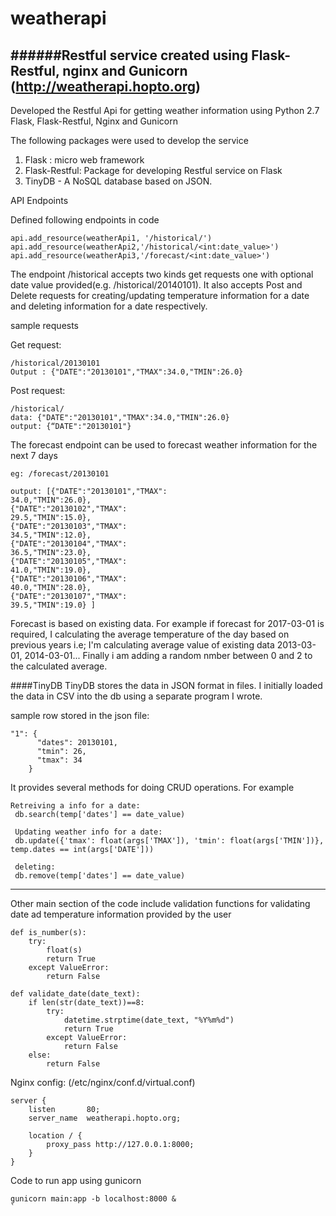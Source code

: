 # weatherapi 
######Restful service created using Flask-Restful, nginx and Gunicorn (http://weatherapi.hopto.org)
---------------------------------------

Developed the Restful Api for getting weather information using Python 2.7 Flask, Flask-Restful, Nginx and Gunicorn

The following packages were used to develop the service

1. Flask : micro web framework 
2. Flask-Restful: Package for developing Restful service on Flask
3. TinyDB - A NoSQL database based on JSON.

API Endpoints

Defined following endpoints in code

```
api.add_resource(weatherApi1, '/historical/')
api.add_resource(weatherApi2,'/historical/<int:date_value>')
api.add_resource(weatherApi3,'/forecast/<int:date_value>')
```

The endpoint /historical accepts two kinds get requests one with optional date value provided(e.g. /historical/20140101). It also accepts Post and Delete requests for creating/updating temperature information for a date and deleting information for a date respectively.

sample requests

Get request:
```
/historical/20130101
Output : {"DATE":"20130101","TMAX":34.0,"TMIN":26.0}
```
Post request:
```
/historical/ 
data: {"DATE":"20130101","TMAX":34.0,"TMIN":26.0}
output: {“DATE":"20130101"}
```

The forecast endpoint can be used to forecast weather information for the next 7 days
```
eg: /forecast/20130101

output: [{"DATE":"20130101","TMAX":
34.0,"TMIN":26.0},
{"DATE":"20130102","TMAX":
29.5,"TMIN":15.0},
{"DATE":"20130103","TMAX":
34.5,"TMIN":12.0},
{"DATE":"20130104","TMAX":
36.5,"TMIN":23.0},
{"DATE":"20130105","TMAX":
41.0,"TMIN":19.0},
{"DATE":"20130106","TMAX":
40.0,"TMIN":28.0},
{"DATE":"20130107","TMAX":
39.5,"TMIN":19.0} ]
```

Forecast is based on existing data. 
For example if forecast for 2017-03-01 is required, I calculating the average temperature of the day based on previous years i.e;
I'm calculating average value of existing data 2013-03-01, 2014-03-01...
Finally i am adding a random nmber between 0 and 2 to the calculated average.


####TinyDB
TinyDB stores the data in JSON format in files. I initially loaded the data in CSV into the db using a separate program I wrote.

sample row stored in the json file:
```
"1": {
      "dates": 20130101,
      "tmin": 26,
      "tmax": 34
    }
```
It provides several methods for doing CRUD operations. For example

```
Retreiving a info for a date:
 db.search(temp['dates'] == date_value)
 
 Updating weather info for a date:
 db.update({'tmax': float(args['TMAX']), 'tmin': float(args['TMIN'])}, temp.dates == int(args['DATE']))
 
 deleting:
 db.remove(temp['dates'] == date_value)
 ```
-------------------------
Other main section of the code include validation functions for validating date ad temperature information provided by the user
```
def is_number(s):
    try:
        float(s)
        return True
    except ValueError:
        return False

def validate_date(date_text):
    if len(str(date_text))==8:
        try:
            datetime.strptime(date_text, "%Y%m%d")
            return True
        except ValueError:
            return False
    else:
        return False
```
        
        
Nginx config: (/etc/nginx/conf.d/virtual.conf)

```        
server {
    listen       80;
    server_name  weatherapi.hopto.org;

    location / {
        proxy_pass http://127.0.0.1:8000;
    }
}
```

Code to run app using gunicorn 
```
gunicorn main:app -b localhost:8000 &
`
